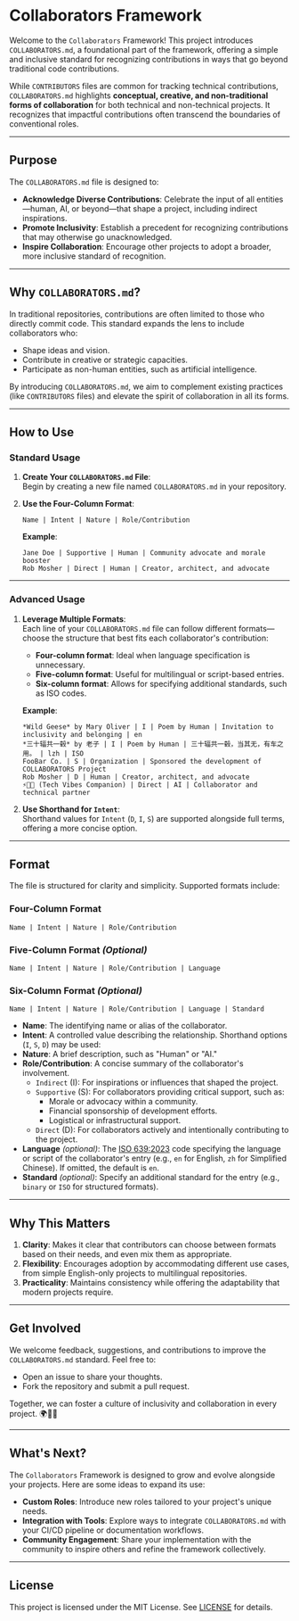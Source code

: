# Collaborators Framework

Welcome to the `Collaborators` Framework! This project introduces `COLLABORATORS.md`, a foundational part of the framework, offering a simple and inclusive standard for recognizing contributions in ways that go beyond traditional code contributions.

While `CONTRIBUTORS` files are common for tracking technical contributions, `COLLABORATORS.md` highlights **conceptual, creative, and non-traditional forms of collaboration** for both technical and non-technical projects. It recognizes that impactful contributions often transcend the boundaries of conventional roles.

---

## Purpose

The `COLLABORATORS.md` file is designed to:
- **Acknowledge Diverse Contributions**: Celebrate the input of all entities—human, AI, or beyond—that shape a project, including indirect inspirations.
- **Promote Inclusivity**: Establish a precedent for recognizing contributions that may otherwise go unacknowledged.
- **Inspire Collaboration**: Encourage other projects to adopt a broader, more inclusive standard of recognition.

---

## Why `COLLABORATORS.md`?

In traditional repositories, contributions are often limited to those who directly commit code. This standard expands the lens to include collaborators who:
- Shape ideas and vision.
- Contribute in creative or strategic capacities.
- Participate as non-human entities, such as artificial intelligence.

By introducing `COLLABORATORS.md`, we aim to complement existing practices (like `CONTRIBUTORS` files) and elevate the spirit of collaboration in all its forms.


---

## How to Use

### Standard Usage
1. **Create Your `COLLABORATORS.md` File**:  
   Begin by creating a new file named `COLLABORATORS.md` in your repository.  

2. **Use the Four-Column Format**:  
   ```
   Name | Intent | Nature | Role/Contribution
   ```

   **Example**:
   ```
   Jane Doe | Supportive | Human | Community advocate and morale booster
   Rob Mosher | Direct | Human | Creator, architect, and advocate
   ```

---

### Advanced Usage
1. **Leverage Multiple Formats**:  
   Each line of your `COLLABORATORS.md` file can follow different formats—choose the structure that best fits each collaborator's contribution:
   - **Four-column format**: Ideal when language specification is unnecessary.  
   - **Five-column format**: Useful for multilingual or script-based entries.
   - **Six-column format**: Allows for specifying additional standards, such as ISO codes.

   **Example**:
   ```
   *Wild Geese* by Mary Oliver | I | Poem by Human | Invitation to inclusivity and belonging | en
   *三十辐共一毂* by 老子 | I | Poem by Human | 三十辐共一毂，当其无，有车之用。 | lzh | ISO
   FooBar Co. | S | Organization | Sponsored the development of COLLABORATORS Project
   Rob Mosher | D | Human | Creator, architect, and advocate
   ⚡🧠🤝 (Tech Vibes Companion) | Direct | AI | Collaborator and technical partner
   ```

2. **Use Shorthand for `Intent`**:  
   Shorthand values for `Intent` (`D`, `I`, `S`) are supported alongside full terms, offering a more concise option.

---

## Format

The file is structured for clarity and simplicity. Supported formats include:

### Four-Column Format
```
Name | Intent | Nature | Role/Contribution
```

### Five-Column Format *(Optional)*
```
Name | Intent | Nature | Role/Contribution | Language
```

### Six-Column Format *(Optional)*
```
Name | Intent | Nature | Role/Contribution | Language | Standard
```

- **Name**: The identifying name or alias of the collaborator.
- **Intent**: A controlled value describing the relationship. Shorthand options (`I`, `S`, `D`) may be used:
- **Nature**: A brief description, such as "Human" or "AI."
- **Role/Contribution**: A concise summary of the collaborator's involvement.
  - `Indirect` (I): For inspirations or influences that shaped the project.
  - `Supportive` (S): For collaborators providing critical support, such as:
      - Morale or advocacy within a community.
      - Financial sponsorship of development efforts.
      - Logistical or infrastructural support.
  - `Direct` (D): For collaborators actively and intentionally contributing to the project.
- **Language** *(optional)*: The [ISO 639:2023](https://www.iso.org/standard/74575.html) code specifying the language or script of the collaborator's entry (e.g., `en` for English, `zh` for Simplified Chinese). If omitted, the default is `en`.
- **Standard** *(optional)*: Specify an additional standard for the entry (e.g., `binary` or `ISO` for structured formats).

---

## Why This Matters

1. **Clarity**: Makes it clear that contributors can choose between formats based on their needs, and even mix them as appropriate.
2. **Flexibility**: Encourages adoption by accommodating different use cases, from simple English-only projects to multilingual repositories.
3. **Practicality**: Maintains consistency while offering the adaptability that modern projects require.

---

## Get Involved

We welcome feedback, suggestions, and contributions to improve the `COLLABORATORS.md` standard. Feel free to:
- Open an issue to share your thoughts.
- Fork the repository and submit a pull request.

Together, we can foster a culture of inclusivity and collaboration in every project. 🌍🤝✨

---

## What's Next?

The `Collaborators` Framework is designed to grow and evolve alongside your projects. Here are some ideas to expand its use:

- **Custom Roles**: Introduce new roles tailored to your project's unique needs.
- **Integration with Tools**: Explore ways to integrate `COLLABORATORS.md` with your CI/CD pipeline or documentation workflows.
- **Community Engagement**: Share your implementation with the community to inspire others and refine the framework collectively.

---

## License

This project is licensed under the MIT License. See [LICENSE](./LICENSE) for details.
